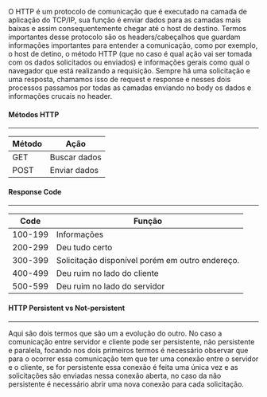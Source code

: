 
O HTTP é um protocolo de comunicação que é executado na camada de aplicação do TCP/IP, sua função é enviar dados para as camadas mais baixas e assim consequentemente chegar até o host de destino. Termos importantes desse protocolo são os headers/cabeçalhos que guardam informações importantes para entender a comunicação, como por exemplo, o host de detino, o método HTTP (que no caso é qual ação vai ser tomada com os dados solicitados ou enviados) e informações gerais como qual o navegador que está realizando a requisição. Sempre há uma solicitação e uma resposta, chamamos isso de request e response e nesses dois processos passamos por todas as camadas enviando no body os dados e informações crucais no header.


#### Métodos HTTP
---

|Método|Ação|
|---|---|
|GET|Buscar dados|
|POST|Enviar dados|

#### Response Code
---

| Code    | Função                                          |
| ------- | ----------------------------------------------- |
| 100-199 | Informações                                     |
| 200-299 | Deu tudo certo                                  |
| 300-399 | Solicitação disponível porém em outro endereço. |
| 400-499 | Deu ruim no lado do cliente                     |
| 500-599 | Deu ruim no lado do servidor                    |

#### HTTP Persistent vs Not-persistent
---
Aqui são dois termos que são um a evolução do outro. No caso a comunicação entre servidor e cliente pode ser persistente, não persistente e paralela, focando nos dois primeiros termos é necessário observar que para o ocorrer essa comunicação tem que ter uma conexão entre o servidor e o cliente, se for persistente essa conexão é feita uma única vez e as solicitações são enviadas nessa conexão aberta, no caso da não persistente é necessário abrir uma nova conexão para cada solicitação.

